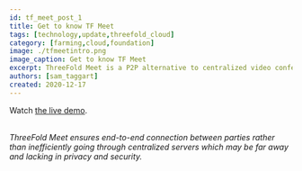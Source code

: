 ```yaml
---
id: tf_meet_post_1
title: Get to know TF Meet
tags: [technology,update,threefold_cloud]
category: [farming,cloud,foundation]
image: ./tfmeetintro.png
image_caption: Get to know TF Meet
excerpt: ThreeFold Meet is a P2P alternative to centralized video conferencing solutions.
authors: [sam_taggart]
created: 2020-12-17
---
```


Watch [the live demo](https://www.youtube.com/watch?v=C7BH_o9JbW0&t=815s).
<br/>
<br/>

*ThreeFold Meet ensures end-to-end connection between parties rather than inefficiently going through centralized servers which may be far away and lacking in privacy and security.*
